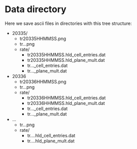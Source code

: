 # Data directory

Here we save ascii files in directories with this tree structure:

- 20335/
    + tr20335HHMMSS.png
    + tr...png
    + rate/
        * tr20335HHMMSS.hld_cell_entries.dat
        * tr20335HHMMSS.hld_plane_mult.dat
        * tr..._cell_entries.dat
        * tr..._plane_mult.dat
- 20336
    + tr20336HHMMSS.png
    + tr...png
    + rate/
        * tr20336HHMMSS.hld_cell_entries.dat
        * tr20336HHMMSS.hld_plane_mult.dat
        * tr..._cell_entries.dat
        * tr..._plane_mult.dat
- ...
    + tr...png
    + rate/
        * tr....hld_cell_entries.dat
        * tr....hld_plane_mult.dat
